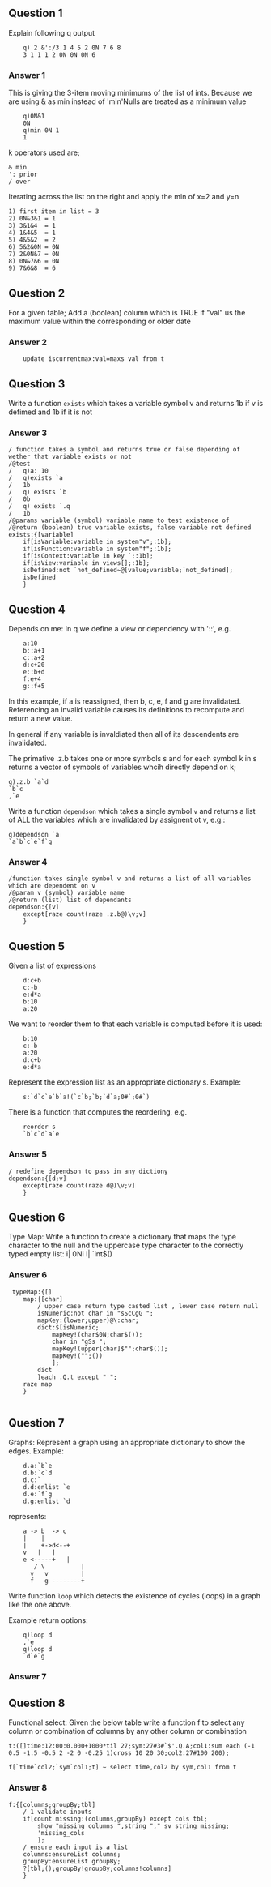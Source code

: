 ## Question 1
Explain following q output
```
	q) 2 &':/3 1 4 5 2 0N 7 6 8
 	3 1 1 1 2 0N 0N 0N 6
```
### Answer 1
This is giving the 3-item moving minimums of the list of ints. 
Because we are using & as min instead of 'min'Nulls are treated as a minimum value
```
	q)0N&1
 	0N
 	q)min 0N 1
 	1
```
k operators used are; 

	& min
	': prior 
	/ over

Iterating across the list on the right and apply the min of x=2 and y=n

	1) first item in list = 3
	2) 0N&3&1 = 1
	3) 3&1&4  = 1
	4) 1&4&5  = 1
	5) 4&5&2  = 2
	6) 5&2&0N = 0N
	7) 2&0N&7 = 0N 
	8) 0N&7&6 = 0N 
	9) 7&6&8  = 6

## Question 2

For a given table; Add a (boolean) column which is TRUE if "val" us the maximum value  within the corresponding or older date

### Answer 2
```
	update iscurrentmax:val=maxs val from t 
```
## Question 3
Write a function ```exists``` which takes a variable symbol v and returns 1b if v is defimed and 1b if it is not


### Answer 3
```
/ function takes a symbol and returns true or false depending of wether that variable exists or not
/@test 
/	q)a: 10
/ 	q)exists `a
/	1b
/	q) exists `b
/	0b
/	q) exists `.q
/	1b
/@params variable (symbol) variable name to test existence of
/@return (boolean) true variable exists, false variable not defined
exists:{[variable]
	if[isVariable:variable in system"v";:1b];
	if[isFunction:variable in system"f";:1b];
	if[isContext:variable in key `;:1b];
	if[isView:variable in views[];:1b];
	isDefined:not `not_defined~@[value;variable;`not_defined];
	isDefined
	}
``` 

## Question 4

Depends on me: In q we define a view or dependency with '::', e.g.
```
	a:10
	b::a+1
	c::a+2
	d:c+20
	e::b+d
	f:e+4
	g::f+5
```
In this example, if a is reassigned, then b, c, e, f and g are invalidated. Referencing an invalid variable causes its definitions to recompute and return a new value.

In general if any variable is invaldiated then all of its descendents are invalidated.

The primative .z.b takes one or more symbols s and for each symbol k in s returns a vector of symbols of variables whcih directly depend on k;
```
q).z.b `a`d
`b`c
,`e 
```
Write a function `dependson` which takes a single symbol `v` and returns a list of ALL the variables which are invalidated by assignent ot v, e.g.: 
```
q)dependson `a
`a`b`c`e`f`g
```

### Answer 4

```
/function takes single symbol v and returns a list of all variables which are dependent on v
/@param v (symbol) variable name
/@return (list) list of dependants
dependson:{[v]
	except[raze count(raze .z.b@)\v;v]
	}	
```	

## Question 5

Given a list of expressions 
```
	d:c+b
	c:-b
	e:d*a
	b:10
	a:20
```
We want to reorder them to that each variable is computed before it is used:
```
	b:10
	c:-b
	a:20
	d:c+b
	e:d*a
```
Represent the expression list as an appropriate dictionary s. Example:
```
	s:`d`c`e`b`a!(`c`b;`b;`d`a;0#`;0#`)
```
There is a function that computes the reordering, e.g. 
```
	reorder s
	`b`c`d`a`e
```
### Answer 5
```
/ redefine dependson to pass in any dictiony
dependson:{[d;v]
	except[raze count(raze d@)\v;v]
	}

```
## Question 6

Type Map: Write a function to create a dictionary that maps the type character to the null and the uppercase type character to the correctly typed empty list:
	i| 0Ni
	I| `int$()
 

### Answer 6
```
 typeMap:{[]
	map:{[char]
		/ upper case return type casted list , lower case return null 
		isNumeric:not char in "sScCgG ";
		mapKey:(lower;upper)@\:char;
		dict:$[isNumeric;
			mapKey!(char$0N;char$());
			char in "gSs ";
			mapKey!(upper[char]$"";char$());
			mapKey!("";())
			];
		dict
		}each .Q.t except " ";
	raze map
	}
  
```
## Question 7
Graphs: Represent a graph using an appropriate dictionary to show the edges. Example:
```
	d.a:`b`e
	d.b:`c`d
	d.c:`
	d.d:enlist `e
	d.e:`f`g
	d.g:enlist `d
```
represents:
```
	a -> b  -> c
	|    |
	|    +->d<--+
	v	|   |
	e <-----+   |
       / \          |
      v	  v         |
      f   g --------+
```
Write function `loop` which detects the existence of cycles (loops) in a graph like the one above. 

Example return options:
```
	q)loop d
	,`e
	q)loop d
	`d`e`g
```
### Answer 7


## Question 8

Functional select: Given the below table write a function f to select any column or combination of columns by any other column or combination

```
t:([]time:12:00:0.000+1000*til 27;sym:27#3#`$'.Q.A;col1:sum each (-1 0.5 -1.5 -0.5 2 -2 0 -0.25 1)cross 10 20 30;col2:27#100 200);

f[`time`col2;`sym`col1;t] ~ select time,col2 by sym,col1 from t
```

### Answer 8

``` 
f:{[columns;groupBy;tbl]
	/ 1 validate inputs
	if[count missing:(columns,groupBy) except cols tbl;
		show "missing columns ",string "," sv string missing;
		'missing_cols
		];
	/ ensure each input is a list
	columns:ensureList columns;
	groupBy:ensureList groupBy;
	?[tbl;();groupBy!groupBy;columns!columns]
	}

```
